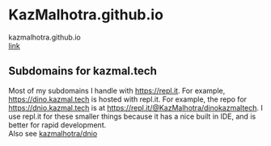# KazMalhotra.github.io
kazmalhotra.github.io    
[link](https://kazmal.tech)
## Subdomains for kazmal.tech
Most of my subdomains I handle with https://repl.it. For example, https://dino.kazmal.tech is hosted with repl.it. For example, the repo for https://dnio.kazmal.tech is at https://repl.it/@KazMalhotra/dinokazmaltech. I use repl.it for these smaller things because it has a nice built in IDE, and is better for rapid development.  
Also see [kazmalhotra/dnio](https://github.com/kazmalhotra/dino)
